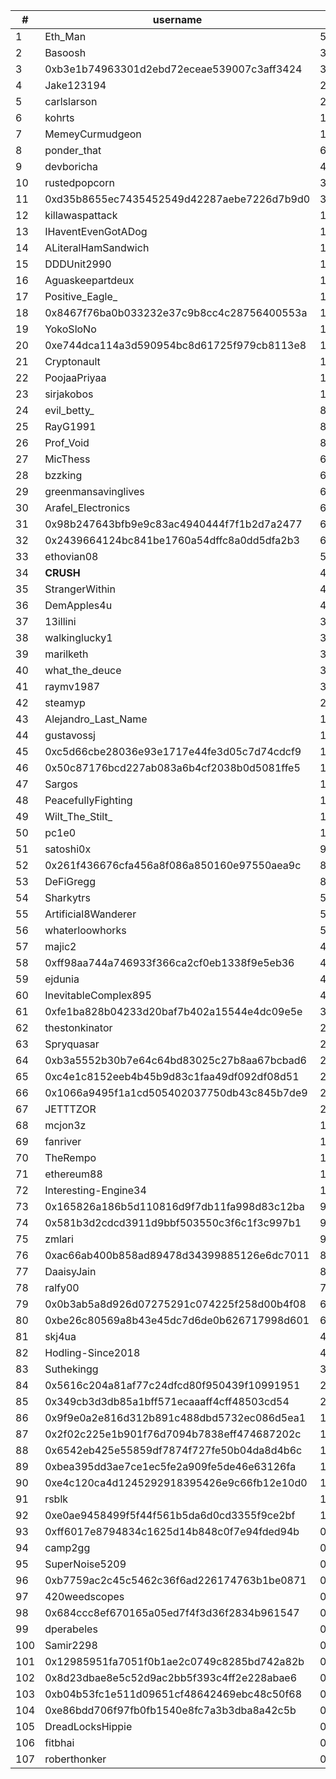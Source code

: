 | #   | username                                   | data                |
| --- | ------------------------------------------ | ------------------- |
| 1   | Eth_Man                                    | 57701.98953298836   |
| 2   | Basoosh                                    | 37931.44738413978   |
| 3   | 0xb3e1b74963301d2ebd72eceae539007c3aff3424 | 31641.28563569178   |
| 4   | Jake123194                                 | 27527.514344040515  |
| 5   | carlslarson                                | 26006.26272464989   |
| 6   | kohrts                                     | 10688.818761538978  |
| 7   | MemeyCurmudgeon                            | 10075.933417235445  |
| 8   | ponder_that                                | 6420.337012527378   |
| 9   | devboricha                                 | 4878.529330937338   |
| 10  | rustedpopcorn                              | 3825.6447967122576  |
| 11  | 0xd35b8655ec7435452549d42287aebe7226d7b9d0 | 3635.1978707037256  |
| 12  | killawaspattack                            | 1864.1605884538055  |
| 13  | IHaventEvenGotADog                         | 1765.3515631444823  |
| 14  | ALiteralHamSandwich                        | 1609.514631541632   |
| 15  | DDDUnit2990                                | 1564.1797810067026  |
| 16  | Aguaskeepartdeux                           | 1524.5026582951164  |
| 17  | Positive_Eagle_                            | 1501.6782957604494  |
| 18  | 0x8467f76ba0b033232e37c9b8cc4c28756400553a | 1436.2201634531052  |
| 19  | YokoSloNo                                  | 1359.935882904054   |
| 20  | 0xe744dca114a3d590954bc8d61725f979cb8113e8 | 1334.2232522301877  |
| 21  | Cryptonault                                | 1172.731673505507   |
| 22  | PoojaaPriyaa                               | 1016.0290516565576  |
| 23  | sirjakobos                                 | 1010.7554169057623  |
| 24  | evil_betty_                                | 852.9731178878501   |
| 25  | RayG1991                                   | 841.6172038962118   |
| 26  | Prof_Void                                  | 832.7082742050515   |
| 27  | MicThess                                   | 678.9653179414472   |
| 28  | bzzking                                    | 674.0051460011565   |
| 29  | greenmansavinglives                        | 650.7680391817332   |
| 30  | Arafel_Electronics                         | 625.4545990905314   |
| 31  | 0x98b247643bfb9e9c83ac4940444f7f1b2d7a2477 | 604.5667010786118   |
| 32  | 0x2439664124bc841be1760a54dffc8a0dd5dfa2b3 | 604.5667010786118   |
| 33  | ethovian08                                 | 585.8987941360078   |
| 34  | __CRUSH__                                  | 463.91586332444103  |
| 35  | StrangerWithin                             | 462.6802804252168   |
| 36  | DemApples4u                                | 414.9240556554123   |
| 37  | 13illini                                   | 364.3409053695914   |
| 38  | walkinglucky1                              | 351.0616780901305   |
| 39  | marilketh                                  | 349.868114470237    |
| 40  | what_the_deuce                             | 338.40356543861935  |
| 41  | raymv1987                                  | 336.20958284305914  |
| 42  | steamyp                                    | 224.003564219263    |
| 43  | Alejandro_Last_Name                        | 197.665186632952    |
| 44  | gustavossj                                 | 142.07600191552694  |
| 45  | 0xc5d66cbe28036e93e1717e44fe3d05c7d74cdcf9 | 137.3678198193161   |
| 46  | 0x50c87176bcd227ab083a6b4cf2038b0d5081ffe5 | 130.50884962361053  |
| 47  | Sargos                                     | 125.63567206332299  |
| 48  | PeacefullyFighting                         | 108.5123053733563   |
| 49  | Wilt_The_Stilt_                            | 104.11766456948816  |
| 50  | pc1e0                                      | 103.33939815806787  |
| 51  | satoshi0x                                  | 95.73039540062364   |
| 52  | 0x261f436676cfa456a8f086a850160e97550aea9c | 87.07766837911821   |
| 53  | DeFiGregg                                  | 82.29162729779857   |
| 54  | Sharkytrs                                  | 57.636272012989025  |
| 55  | Artificial8Wanderer                        | 52.48129348239785   |
| 56  | whaterloowhorks                            | 51.463846959879575  |
| 57  | majic2                                     | 48.75025813000633   |
| 58  | 0xff98aa744a746933f366ca2cf0eb1338f9e5eb36 | 47.37084318479044   |
| 59  | ejdunia                                    | 43.23417426649871   |
| 60  | InevitableComplex895                       | 41.72670320002404   |
| 61  | 0xfe1ba828b04233d20baf7b402a15544e4dc09e5e | 39.16355771037367   |
| 62  | thestonkinator                             | 24.884131451777012  |
| 63  | Spryquasar                                 | 23.256187793305568  |
| 64  | 0xb3a5552b30b7e64c64bd83025c27b8aa67bcbad6 | 22.880116415460126  |
| 65  | 0xc4e1c8152eeb4b45b9d83c1faa49df092df08d51 | 21.850422643986974  |
| 66  | 0x1066a9495f1a1cd505402037750db43c845b7de9 | 20.953913234133925  |
| 67  | JETTTZOR                                   | 20.273408195071312  |
| 68  | mcjon3z                                    | 19.14503991195988   |
| 69  | fanriver                                   | 16.040526035522834  |
| 70  | TheRempo                                   | 15.32966521198301   |
| 71  | ethereum88                                 | 13.024723647794644  |
| 72  | Interesting-Engine34                       | 10.735549134835999  |
| 73  | 0x165826a186b5d110816d9f7db11fa998d83c12ba | 9.812225286451309   |
| 74  | 0x581b3d2cdcd3911d9bbf503550c3f6c1f3c997b1 | 9.327464303778006   |
| 75  | zmlari                                     | 9.003113189866033   |
| 76  | 0xac66ab400b858ad89478d34399885126e6dc7011 | 8.796414602485811   |
| 77  | DaaisyJain                                 | 8.366540756083687   |
| 78  | ralfy00                                    | 7.736384944587414   |
| 79  | 0x0b3ab5a8d926d07275291c074225f258d00b4f08 | 6.911759528941132   |
| 80  | 0xbe26c80569a8b43e45dc7d6de0b626717998d601 | 6.5813763770243385  |
| 81  | skj4ua                                     | 4.634497592479492   |
| 82  | Hodling-Since2018                          | 4.098307617937239   |
| 83  | Suthekingg                                 | 3.688589096528571   |
| 84  | 0x5616c204a81af77c24dfcd80f950439f10991951 | 2.77111797664857    |
| 85  | 0x349cb3d3db85a1bff571ecaaaff4cff48503cd54 | 2.2912474476029727  |
| 86  | 0x9f9e0a2e816d312b891c488dbd5732ec086d5ea1 | 1.957412978136226   |
| 87  | 0x2f02c225e1b901f76d7094b7838eff474687202c | 1.937364613480879   |
| 88  | 0x6542eb425e55859df7874f727fe50b04da8d4b6c | 1.8298272747866036  |
| 89  | 0xbea395dd3ae7ce1ec5fe2a909fe5de46e63126fa | 1.7426926426539082  |
| 90  | 0xe4c120ca4d1245292918395426e9c66fb12e10d0 | 1.3039880793966785  |
| 91  | rsblk                                      | 1.2594178095470774  |
| 92  | 0xe0ae9458499f5f44f561b5da6d0cd3355f9ce2bf | 1.236165316044854   |
| 93  | 0xff6017e8794834c1625d14b848c0f7e94fded94b | 0.8200365090078278  |
| 94  | camp2gg                                    | 0.819653179194022   |
| 95  | SuperNoise5209                             | 0.8143920019706319  |
| 96  | 0xb7759ac2c45c5462c36f6ad226174763b1be0871 | 0.42649051596295734 |
| 97  | 420weedscopes                              | 0.41957585177638107 |
| 98  | 0x684ccc8ef670165a05ed7f4f3d36f2834b961547 | 0.40720262610844404 |
| 99  | dperabeles                                 | 0.34831067351647277 |
| 100 | Samir2298                                  | 0.3393467244567002  |
| 101 | 0x12985951fa7051f0b1ae2c0749c8285bd742a82b | 0.2794704177796819  |
| 102 | 0x8d23dbae8e5c52d9ac2bb5f393c4ff2e228abae6 | 0.250888525410797   |
| 103 | 0xb04b53fc1e511d09651cf48642469ebc48c50f68 | 0.21751920586507167 |
| 104 | 0xe86bdd706f97fb0fb1540e8fc7a3b3dba8a42c5b | 0.18770805705343616 |
| 105 | DreadLocksHippie                           | 0.08752352584068647 |
| 106 | fitbhai                                    | 0.07905241343862478 |
| 107 | roberthonker                               | 0.0101284886858366  |

